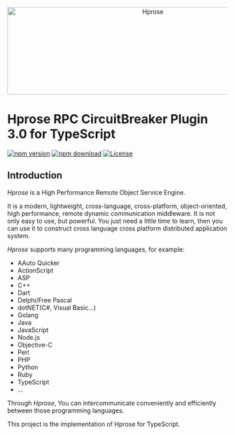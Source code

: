 <p align="center"><img src="https://hprose.com/banner.@2x.png" alt="Hprose" title="Hprose" width="650" height="200" /></p>

# Hprose RPC CircuitBreaker Plugin 3.0 for TypeScript

[![npm version](https://img.shields.io/npm/v/@hprose/rpc-plugin-circuitbreaker.svg)](https://www.npmjs.com/package/@hprose/rpc-plugin-circuitbreaker)
[![npm download](https://img.shields.io/npm/dm/@hprose/rpc-plugin-circuitbreaker.svg)](https://www.npmjs.com/package/@hprose/rpc-plugin-circuitbreaker)
[![License](https://img.shields.io/npm/l/@hprose/rpc-plugin-circuitbreaker.svg)](http://opensource.org/licenses/MIT)

## Introduction

*Hprose* is a High Performance Remote Object Service Engine.

It is a modern, lightweight, cross-language, cross-platform, object-oriented, high performance, remote dynamic communication middleware. It is not only easy to use, but powerful. You just need a little time to learn, then you can use it to construct cross language cross platform distributed application system.

*Hprose* supports many programming languages, for example:

* AAuto Quicker
* ActionScript
* ASP
* C++
* Dart
* Delphi/Free Pascal
* dotNET(C#, Visual Basic...)
* Golang
* Java
* JavaScript
* Node.js
* Objective-C
* Perl
* PHP
* Python
* Ruby
* TypeScript
* ...

Through *Hprose*, You can intercommunicate conveniently and efficiently between those programming languages.

This project is the implementation of Hprose for TypeScript.
